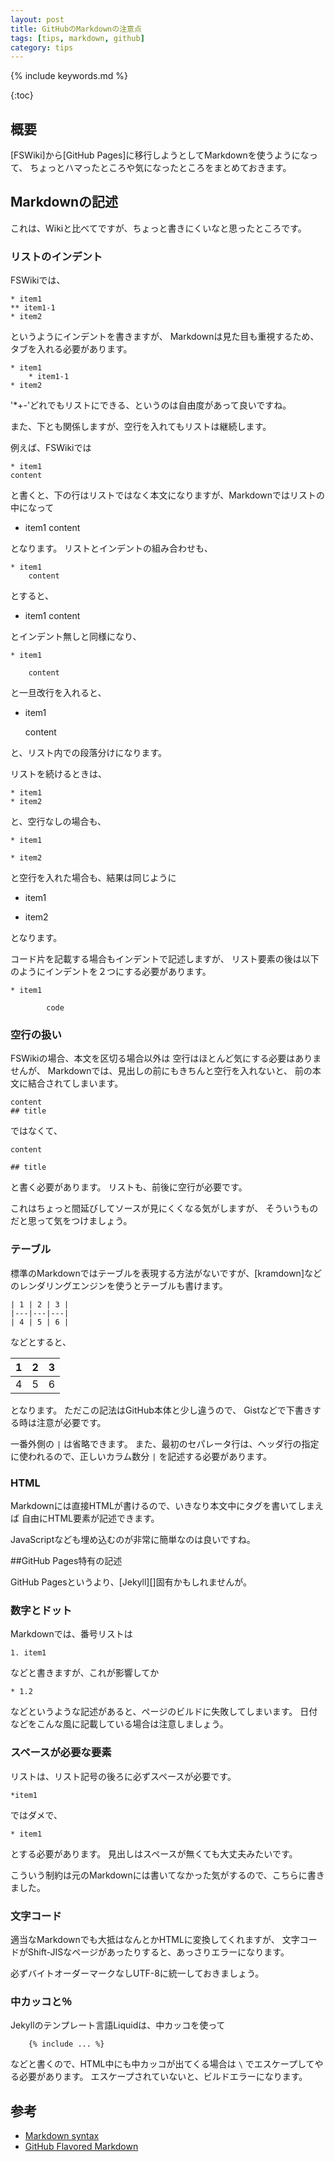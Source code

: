 ```yaml
---
layout: post
title: GitHubのMarkdownの注意点
tags: [tips, markdown, github]
category: tips
---
```

{% include keywords.md %}

{:toc}

## 概要

[FSWiki]から[GitHub Pages]に移行しようとしてMarkdownを使うようになって、
ちょっとハマったところや気になったところをまとめておきます。

## Markdownの記述

これは、Wikiと比べてですが、ちょっと書きにくいなと思ったところです。

### リストのインデント

FSWikiでは、

    * item1
    ** item1-1
    * item2

というようにインデントを書きますが、
Markdownは見た目も重視するため、タブを入れる必要があります。

    * item1
        * item1-1
    * item2

'*+-'どれでもリストにできる、というのは自由度があって良いですね。

また、下とも関係しますが、空行を入れてもリストは継続します。

例えば、FSWikiでは

    * item1
    content

と書くと、下の行はリストではなく本文になりますが、Markdownではリストの中になって

* item1
content

となります。
リストとインデントの組み合わせも、

    * item1
        content

とすると、

* item1
    content

とインデント無しと同様になり、

    * item1

        content

と一旦改行を入れると、

* item1

    content

と、リスト内での段落分けになります。

リストを続けるときは、

    * item1
    * item2

と、空行なしの場合も、

    * item1

    * item2

と空行を入れた場合も、結果は同じように

* item1

* item2

となります。

コード片を記載する場合もインデントで記述しますが、
リスト要素の後は以下のようにインデントを２つにする必要があります。

    * item1

            code

### 空行の扱い

FSWikiの場合、本文を区切る場合以外は
空行はほとんど気にする必要はありませんが、
Markdownでは、見出しの前にもきちんと空行を入れないと、
前の本文に結合されてしまいます。

    content
    ## title

ではなくて、

    content

    ## title

と書く必要があります。
リストも、前後に空行が必要です。

これはちょっと間延びしてソースが見にくくなる気がしますが、
そういうものだと思って気をつけましょう。

### テーブル

標準のMarkdownではテーブルを表現する方法がないですが、[kramdown]などのレンダリングエンジンを使うとテーブルも書けます。

    | 1 | 2 | 3 |
    |---|---|---|
    | 4 | 5 | 6 |

などとすると、

|1|2|3|
|---|---|---|
|4|5|6|

となります。
ただこの記法はGitHub本体と少し違うので、
Gistなどで下書きする時は注意が必要です。

一番外側の `|` は省略できます。
また、最初のセパレータ行は、ヘッダ行の指定に使われるので、正しいカラム数分 `|` を記述する必要があります。

### HTML

Markdownには直接HTMLが書けるので、いきなり本文中にタグを書いてしまえば
自由にHTML要素が記述できます。

JavaScriptなども埋め込むのが非常に簡単なのは良いですね。

##GitHub Pages特有の記述

GitHub Pagesというより、[Jekyll][]固有かもしれませんが。

### 数字とドット

Markdownでは、番号リストは

    1. item1

などと書きますが、これが影響してか

    * 1.2

などというような記述があると、ページのビルドに失敗してしまいます。
日付などをこんな風に記載している場合は注意しましょう。

### スペースが必要な要素

リストは、リスト記号の後ろに必ずスペースが必要です。

    *item1

ではダメで、

    * item1

とする必要があります。
見出しはスペースが無くても大丈夫みたいです。

こういう制約は元のMarkdownには書いてなかった気がするので、こちらに書きました。

### 文字コード

適当なMarkdownでも大抵はなんとかHTMLに変換してくれますが、
文字コードがShift-JISなページがあったりすると、あっさりエラーになります。

必ずバイトオーダーマークなしUTF-8に統一しておきましょう。

### 中カッコと％

Jekyllのテンプレート言語Liquidは、中カッコを使って

```
    {% include ... %}
```

などと書くので、HTML中にも中カッコが出てくる場合は `\` でエスケープしてやる必要があります。
エスケープされていないと、ビルドエラーになります。

## 参考

* [Markdown syntax](http://daringfireball.net/projects/markdown/syntax)
* [GitHub Flavored Markdown](https://help.github.com/articles/github-flavored-markdown)
